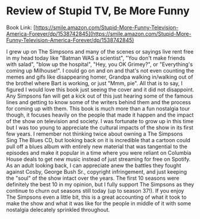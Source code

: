 # Review of Stupid TV, Be More Funny
Book Link: [https://smile.amazon.com/Stupid-More-Funny-Television-America-Forever/dp/1538742845](https://smile.amazon.com/Stupid-More-Funny-Television-America-Forever/dp/1538742845)

I grew up on The Simpsons and many of the scenes or sayings live rent free in my head today like "Batman WAS a scientist", "You don't make friends with salad", "blow up the hospital", "Hey, you OK Grimey?", or "Everything's coming up Milhouse!". I could go on and on and that's not even counting the memes and gifs like disappearing homer, Grandpa walking in/walking out of the brothel where Bart is working, or just "Mmm, pie". All that is to say, I figured I would love this book just seeing the cover and it did not disappoint. Any Simpsons fan will get a kick out of this just hearing some of the famous lines and getting to know some of the writers behind them and the process for coming up with them. This book is much more than a fun nostalgia tour though, it focuses heavily on the people that made it happen and the impact of the show on television and society. I was fortunate to grow up in this time but I was too young to appreciate the cultural impacts of the show in its first few years. I remember not thinking twice about owning a The Simpsons Sing The Blues CD, but looking back on it is incredible that a cartoon could pull off a blues album with entirely new material that was tangential to the episodes and make it popular in a time where you were reliant on Columbia House deals to get new music instead of just streaming for free on Spotify. As an adult looking back, I can appreciate anew the battles they fought against Cosby, George Bush Sr., copyright infringement, and just keeping the "soul" of the show intact over the years. The first 10 seasons were definitely the best 10 in my opinion, but I fully support The Simpsons as they continue to churn out seasons still today (up to season 37!). If you enjoy The Simpsons even a little bit, this is a great accounting of what it took to make the show and what it was like for the people in middle of it with some nostalgia delecately sprinkled throughout.

